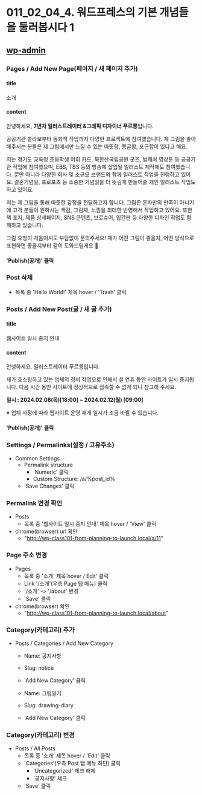 # 011_02_04_4. 워드프레스의 기본 개념들을 둘러봅시다 1

## [wp-admin](http://wp-class101-from-planning-to-launch.local/wp-admin/)

### Pages / Add New Page(페이지 / 새 페이지 추가)

#### title
소개

#### content

안녕하세요, **7년차 일러스트레이터 &그래픽 디자이너 푸르릉**입니다.

공공기관 콜라보부터 동화책 작업까지 다양한 프로젝트에 참여했습니다. 제 그림을 좋아해주시는 분들은 제 그림에서만 느낄 수 있는 따뜻함, 몽글함, 포근함이 있다고 해요.

저는 경기도 교육청 초등학생 어휘 카드, 북한산국립공원 굿즈, 법제처 영상툰 등 공공기관 작업에 참여했으며, EBS, TBS 등의 방송에 삽입될 일러스트 제작에도 참여했습니다. 뿐만 아니라 다양한 회사 및 소규모 브랜드와 함께 일러스트 작업을 진행하고 있어요. 결혼기념일, 프로포즈 등 소중한 기념일을 더 뜻깊게 만들어줄 개인 일러스트 작업도 하고 있어요.

저는 제 그림을 통해 따뜻한 감정을 전달하고자 합니다. 그림은 혼자만의 만족이 아니기에 고객 분들이 원하시는 색감, 그림체, 느낌을 최대한 반영해서 작업하고 있어요. 또한 책 표지, 제품 상세페이지, SNS 콘텐츠, 브로슈어, 입간판 등 다양한 디자인 작업도 함께하고 있습니다.

그림 요청이 처음이셔도 부담없이 문의주세요! 제가 어떤 그림이 좋을지, 어떤 방식으로 표현하면 좋을지부터 같이 도와드릴게요 🙂

#### 'Publish(공개)' 클릭

### Post 삭제
- 목록 중 'Hello World!' 제목 hover / 'Trash' 클릭

### Posts / Add New Post(글 / 새 글 추가)

#### title
웹사이트 일시 중지 안내

#### content
안녕하세요. 일러스트레이터 푸르릉입니다.

제가 호스팅하고 있는 업체의 정비 작업으로 인해서 설 연휴 동안 사이트가 일시 중지됩니다. 다음 시간 동안 사이트에 정상적으로 접속할 수 없게 되니 참고해 주세요.

**일시 : 2024.02.08(목)[18:00] ~ 2024.02.12(월) [09:00]**

※ 업체 사정에 따라 웹사이트 운영 재개 일시가 조금 바뀔 수 있습니다.

#### 'Publish(공개)' 클릭

### Settings / Permalinks(설정 / 고유주소)

- Common Settings
  - Permalink structure
    - 'Numeric' 클릭
    - Custom Structure: /a/%post_id%
  - 'Save Changes' 클릭

### Permalink 변경 확인

- Posts
  - 목록 중 '웹사이트 일시 중지 안내' 제목 hover / 'View' 클릭
- chrome(browser) url 확인
  - "http://wp-class101-from-planning-to-launch.local/a/11"

### Page 주소 변경
- Pages
  - 목록 중 '소개' 제목 hover / Edit' 클릭
  - Link '/소개'(우측 Page 탭 메뉴) 클릭
  - '/소개' -> '/about' 변경
  - 'Save' 클릭
- chrome(browser) 확인
  - "http://wp-class101-from-planning-to-launch.local/about"


### Category(카테고리) 추가
- Posts / Categories / Add New Category
  - Name: 공지사항
  - Slug: notice
  - 'Add New Category' 클릭

  - Name: 그림일기
  - Slug: drawing-diary
  - 'Add New Category' 클릭

### Category(카테고리) 변경
- Posts / All Posts
  - 목록 중 '소개' 제목 hover / 'Edit' 클릭
  - 'Categories'(우측 Post 탭 메뉴 하단) 클릭
    - 'Uncategorized' 체크 해제
    - '공지사항' 체크
  - 'Save' 클릭